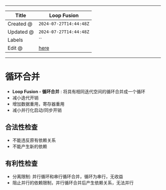 -----

| Title     | Loop Fusion                                       |
| --------- | ------------------------------------------------- |
| Created @ | `2024-07-27T14:44:48Z`                            |
| Updated @ | `2024-07-27T14:44:48Z`                            |
| Labels    | \`\`                                              |
| Edit @    | [here](https://github.com/junxnone/opt/issues/63) |

-----

# 循环合并

  - **Loop Fusion - 循环合并** : 将具有相同迭代空间的循环合并成一个循环
  - 减小迭代开销
  - 增加数据重用，寄存器重用
  - 减小并行化启动/同步开销

## 合法性检查

  - 不能违反原有依赖关系
  - 不能产生新的依赖

## 有利性检查

  - 分离限制: 并行循环和串行循环合并，循环为串行，无收益
  - 阻止并行的依赖限制，并行循环合并后产生依赖关系，无法并行
